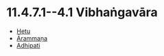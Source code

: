 

# 11.4.7.1--4.1 Vibhaṅgavāra

* [Hetu](11.4.7.1--4.1/Hetu.md)
* [Ārammaṇa](11.4.7.1--4.1/Arammana.md)
* [Adhipati](11.4.7.1--4.1/Adhipati.md)



